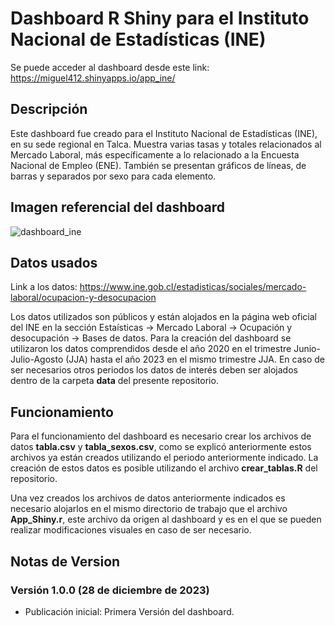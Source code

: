 # Dashboard R Shiny para el Instituto Nacional de Estadísticas (INE)

Se puede acceder al dashboard desde este link: https://miguel412.shinyapps.io/app_ine/

## Descripción

Este dashboard fue creado para el Instituto Nacional de Estadísticas (INE), en su sede regional en Talca. Muestra varias tasas y totales relacionados al Mercado Laboral, más específicamente a lo relacionado a la Encuesta Nacional de Empleo (ENE). También se presentan gráficos de líneas, de barras y separados por sexo para cada elemento.

## Imagen referencial del dashboard

![dashboard_ine](https://github.com/miguellopez4/R-Shiny-Dashborad-INE-Chile/assets/89881027/952fe87f-f037-4841-97fa-f56ce23abf50)

## Datos usados

Link a los datos: https://www.ine.gob.cl/estadisticas/sociales/mercado-laboral/ocupacion-y-desocupacion

Los datos utilizados son públicos y están alojados en la página web oficial del INE en la sección Estaísticas &rarr; Mercado Laboral &rarr; Ocupación y desocupación &rarr; Bases de datos. Para la creación del dashboard se utilizaron los datos comprendidos desde el año 2020 en el trimestre Junio-Julio-Agosto (JJA) hasta el año 2023 en el mismo trimestre JJA. En caso de ser necesarios otros periodos los datos de interés deben ser alojados dentro de la carpeta **data** del presente repositorio.

## Funcionamiento

Para el funcionamiento del dashboard es necesario crear los archivos de datos **tabla.csv** y **tabla_sexos.csv**, como se explicó anteriormente estos archivos ya están creados utilizando el periodo anteriormente indicado. La creación de estos datos es posible utilizando el archivo **crear_tablas.R** del repositorio.

Una vez creados los archivos de datos anteriormente indicados es necesario alojarlos en el mismo directorio de trabajo que el archivo **App_Shiny.r**, este archivo da origen al dashboard y es en el que se pueden realizar modificaciones visuales en caso de ser necesario.

## Notas de Version

### Versión 1.0.0 (28 de diciembre de 2023)

* Publicación inicial: Primera Versión del dashboard.
